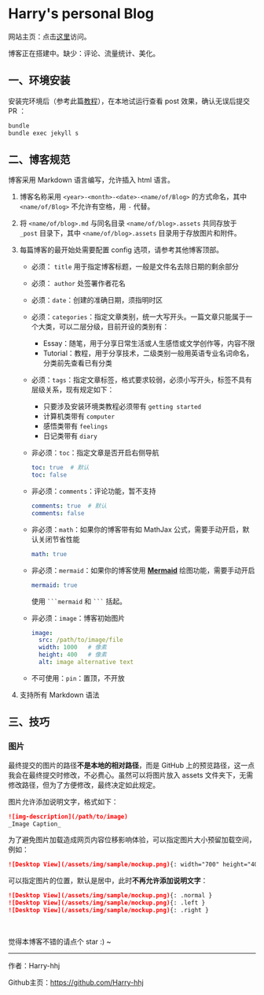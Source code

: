 # Harry's personal Blog

网站主页：点击[这里](https://harry-hhj.github.io)访问。



博客正在搭建中。缺少：评论、流量统计、美化。



## 一、环境安装

安装完环境后（参考此篇[教程](https://harry-hhj.github.io/posts/Building-your-Blog/)），在本地试运行查看 post 效果，确认无误后提交 PR ：

```bash
bundle
bundle exec jekyll s
```



## 二、博客规范

博客采用 Markdown 语言编写，允许插入 html 语言。

1.   博客名称采用 `<year>-<month>-<date>-<name/of/Blog>` 的方式命名，其中 `<name/of/Blog>` 不允许有空格，用 `-` 代替。

2.   将 `<name/of/blog>.md` 与同名目录 `<name/of/blog>.assets` 共同存放于 `_post` 目录下，其中 `<name/of/blog>.assets` 目录用于存放图片和附件。

3.   每篇博客的最开始处需要配置 config 选项，请参考其他博客顶部。

     -   必须： `title` 用于指定博客标题，一般是文件名去除日期的剩余部分
     -   必须： `author` 处签署作者花名
     -   必须：`date`：创建的准确日期，须指明时区
     -   必须：`categories`：指定文章类别，统一大写开头。一篇文章只能属于一个大类，可以二层分级，目前开设的类别有：
         -   Essay：随笔，用于分享日常生活或人生感悟或文学创作等，内容不限
         -   Tutorial：教程，用于分享技术，二级类别一般用英语专业名词命名，分类前先查看已有分类

     -   必须：`tags`：指定文章标签，格式要求较弱，必须小写开头，标签不具有层级关系，现有规定如下：

         -   只要涉及安装环境类教程必须带有 `getting started`
         -   计算机类带有 `computer`
         -   感悟类带有 `feelings`
         -   日记类带有 `diary`

     -   非必须：`toc`：指定文章是否开启右侧导航

         ```yaml
         toc: true  # 默认
         toc: false
         ```

     -   非必须：`comments`：评论功能，暂不支持

         ```yaml
         comments: true  # 默认
         comments: false
         ```

     -   非必须：`math`：如果你的博客带有如 MathJax 公式，需要手动开启，默认关闭节省性能

         ```yaml
         math: true
         ```

     -   非必须：`mermaid`：如果你的博客使用 [**Mermaid**](https://github.com/mermaid-js/mermaid) 绘图功能，需要手动开启

         ```yaml
         mermaid: true
         ```

         使用 ```` ```mermaid ```` 和 ```` ``` ```` 括起。

     -   非必须：`image`：博客初始图片

         ```yaml
         image:
           src: /path/to/image/file
           width: 1000   # 像素
           height: 400   # 像素
           alt: image alternative text
         ```

     -   不可使用：`pin`：置顶，不开放

4.   支持所有 Markdown 语法



## 三、技巧

### 图片

最终提交的图片的路径**不是本地的相对路径**，而是 GitHub 上的预览路径，这一点我会在最终提交时修改，不必费心。虽然可以将图片放入 assets 文件夹下，无需修改路径，但为了方便修改，最终决定如此规定。

图片允许添加说明文字，格式如下：

```markdown
![img-description](/path/to/image)
_Image Caption_
```

为了避免图片加载造成网页内容位移影响体验，可以指定图片大小预留加载空间，例如：

```markdown
![Desktop View](/assets/img/sample/mockup.png){: width="700" height="400" }
```

可以指定图片的位置，默认是居中，此时**不再允许添加说明文字**：

```markdown
![Desktop View](/assets/img/sample/mockup.png){: .normal }
![Desktop View](/assets/img/sample/mockup.png){: .left }
![Desktop View](/assets/img/sample/mockup.png){: .right }
```





<br/>

觉得本博客不错的请点个 star :) ~

----

作者：Harry-hhj

Github主页：https://github.com/Harry-hhj

